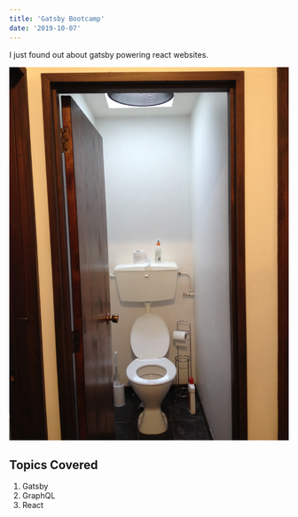 ```yaml
---
title: 'Gatsby Bootcamp'
date: '2019-10-07'
---
```


I just found out about gatsby powering react websites.

![toilet](./toilet.jpg)

## Topics Covered

1. Gatsby
2. GraphQL
3. React
